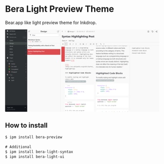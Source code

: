 # Bera Light Preview Theme

Bear.app like light preview theme for Inkdrop.

![Bera Light Preview](preview.png)

## How to install

```
$ ipm install bera-preview

# Additional
$ ipm install bera-light-syntax
$ ipm install bera-light-ui
```
